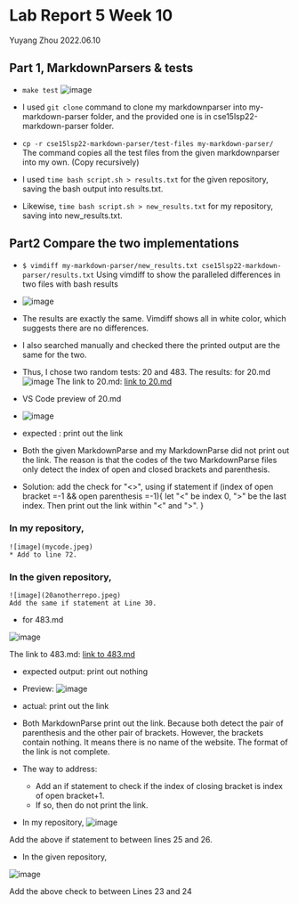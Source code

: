 # Lab Report 5 Week 10
Yuyang Zhou
2022.06.10

## Part 1, MarkdownParsers & tests
* `make test`
![image](0610_markdown.jpeg)

* I used `git clone` command to clone my markdownparser into my-markdown-parser folder, and the provided one is in cse15lsp22-markdown-parser folder. 

* `cp -r cse15lsp22-markdown-parser/test-files my-markdown-parser/` The command copies all the test files from the given markdownparser into my own. (Copy recursively) 
* I used `time bash script.sh > results.txt` for the given repository, saving the bash output into results.txt.
* Likewise, `time bash script.sh > new_results.txt` for my repository, saving into new_results.txt.
## Part2 Compare the two implementations
* `$ vimdiff my-markdown-parser/new_results.txt cse15lsp22-markdown-parser/results.txt` Using vimdiff to show the paralleled differences in two files with bash results
* ![image](0610compare.jpeg)
* The results are exactly the same. Vimdiff shows all in white color, which suggests there are no differences.
* I also searched manually and checked there the printed output are the same for the two.
* Thus, I chose two random tests: 20 and 483. 
The results: 
for 20.md
![image](0611_test20.jpeg)
The link to 20.md:
[link to 20.md](https://github.com/yuz120/markdown-parser/blob/292a8d15704f95841ccb7c7f3147d80f8b30928c/test-files/20.md)
* VS Code preview of 20.md

* ![image](20prev.jpeg)

* expected : print out the link
* Both the given MarkdownParse and my MarkdownParse did not print out the link. The reason is that the codes of the two MarkdownParse files only detect the index of open and closed brackets and parenthesis.
* Solution: add the check for "<>", using if statement 
        if (index of open bracket =-1 && open parenthesis =-1){
            let "<" be index 0,
            ">" be the last index. Then print out the link within "<" and ">". 
        }
### In my repository,
    ![image](mycode.jpeg)
    * Add to line 72. 

### In the given repository,
    ![image](20anotherrepo.jpeg)
    Add the same if statement at Line 30.


* for 483.md

![image](0611_483.jpeg)

The link to 483.md:
[link to 483.md](https://github.com/yuz120/markdown-parser/blob/292a8d15704f95841ccb7c7f3147d80f8b30928c/test-files/483.md)

* expected output: print out nothing
* Preview: 
![image](483prev.jpeg)
* actual: print out the link 
* Both MarkdownParse print out the link. Because both detect the pair of parenthesis and the other pair of brackets. However, the brackets contain nothing. It means there is no name of the website. The format of the link is not complete.
* The way to address:
    * Add an if statement to check if the index of closing bracket is index of open bracket+1.
    * If so, then do not print the link.


* In my repository,
![image](myrepo.jpeg)

Add the above if statement to between lines 25 and 26.


* In the given repository,

![image](123.jpeg)

Add the above check to between Lines 23 and 24



    











